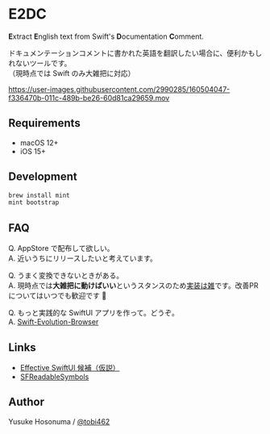 # E2DC

**E**xtract **E**nglish text from Swift's **D**ocumentation **C**omment.

ドキュメンテーションコメントに書かれた英語を翻訳したい場合に、便利かもしれないツールです。<br>
（現時点では Swift のみ大雑把に対応）

https://user-images.githubusercontent.com/2990285/160504047-f336470b-011c-489b-be26-60d81ca29659.mov

## Requirements

- macOS 12+
- iOS 15+

## Development

```bash
brew install mint
mint bootstrap
```

## FAQ

Q. AppStore で配布して欲しい。<br>
A. 近いうちにリリースしたいと考えています。

Q. うまく変換できないときがある。<br>
A. 現時点では**大雑把に動けばいい**というスタンスのため[実装は雑](https://github.com/YusukeHosonuma/E2DC/blob/main/Root/Sources/Root/Extension/String%2B.swift)です。改善PRについてはいつでも歓迎です 🙏

Q. もっと実践的な SwiftUI アプリを作って。どうぞ。<br>
A. [Swift-Evolution-Browser](https://github.com/YusukeHosonuma/Swift-Evolution-Browser/)

## Links

- [Effective SwiftUI 候補（仮説）](https://zenn.dev/tobi462/scraps/905f2e6ac9b895)
- [SFReadableSymbols](https://github.com/YusukeHosonuma/SFReadableSymbols)

## Author

Yusuke Hosonuma / [@tobi462](https://twitter.com/tobi462)
